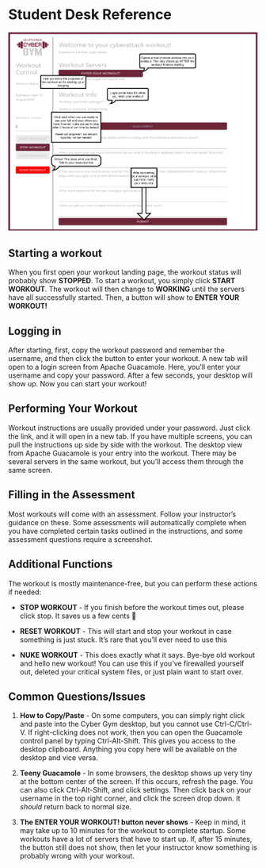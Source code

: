 # Student Desk Reference
![Student's Manage Workout Page](/images/instruction-students.png)

## Starting a workout

When you first open your workout landing page, the workout status will probably show **STOPPED**. To start a workout, you simply click **START WORKOUT**. The workout will then change to **WORKING** until the servers have all successfully started. Then, a button will show to **ENTER YOUR WORKOUT!**

## Logging in

After starting, first, copy the workout password and remember the username, and then click the button to enter your workout. A new tab will open to a login screen from Apache Guacamole. Here, you’ll enter your username and copy your password. After a few seconds, your desktop will show up. Now you can start your workout!

## Performing Your Workout

Workout instructions are usually provided under your password. Just click the link, and it will open in a new tab. If you have multiple screens, you can pull the instructions up side by side with the workout. The desktop view from Apache Guacamole is your entry into the workout. There may be several servers in the same workout, but you’ll access them through the same screen.

## Filling in the Assessment

Most workouts will come with an assessment. Follow your instructor’s guidance on these. Some assessments will automatically complete when you have completed certain tasks outlined in the instructions, and some assessment questions require a screenshot.

## Additional Functions

The workout is mostly maintenance-free, but you can perform these actions if needed:

*   **STOP WORKOUT** - If you finish before the workout times out, please click stop. It saves us a few cents :money_mouth_face:

*   **RESET WORKOUT** - This will start and stop your workout in case something is just stuck. It’s rare that you’ll ever need to use this

*   **NUKE WORKOUT** - This does exactly what it says. Bye-bye old workout and hello new workout! You can use this if you’ve firewalled yourself out, deleted your critical system files, or just plain want to start over.

## Common Questions/Issues

1.  **How to Copy/Paste** - On some computers, you can simply right click and paste into the Cyber Gym desktop, but you cannot use Ctrl-C/Ctrl-V. If right-clicking does not work, then you can open the Guacamole control panel by typing Ctrl-Alt-Shift. This gives you access to the desktop clipboard. Anything you copy here will be available on the desktop and vice versa.

2.  **Teeny Guacamole** - In some browsers, the desktop shows up very tiny at the bottom center of the screen. If this occurs, refresh the page. You can also click Ctrl-Alt-Shift, and click settings. Then click back on your username in the top right corner, and click the screen drop down. It _should_ return back to normal size.

3.  **The ENTER YOUR WORKOUT! button never shows** - Keep in mind, it may take up to 10 minutes for the workout to complete startup. Some workouts have a lot of servers that have to start up. If, after 15 minutes, the button still does not show, then let your instructor know something is probably wrong with your workout.
